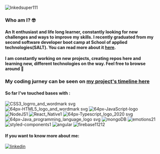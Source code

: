 ![Inkedsuper111](https://user-images.githubusercontent.com/55431514/94474780-67b8ff00-01ce-11eb-99d2-ded84e389c73.gif)


### Who am I? :nerd_face:
#### An It enthusiast and life long learner, constantly looking for new challenges and ways to improve my skills. I recently graduated from my second software developer boot camp at School of applied technologies(SALT). You can read more about it [here](https://salt.study/).

#### I am constantly working on new projects, creating repos here and learning new, different technologies on the way. Feel free to browse around  :slightly_smiling_face:

### My coding jurney can be seen on [my project's timeline here](https://danijelamilenkovic.netlify.app/)

#### So far I've touched bases with : <br/>
![CSS3_logrro_and_wordmark svg](https://user-images.githubusercontent.com/55431514/94478860-275c7f80-01d4-11eb-8a4a-c63255f49bd7.png)  ![64px-HTML5_logo_and_wordmark svg](https://user-images.githubusercontent.com/55431514/94476432-c3848780-01d0-11eb-96ef-0ffa815224f1.png)   ![64px-JavaScript-logo](https://user-images.githubusercontent.com/55431514/94476437-c4b5b480-01d0-11eb-8d59-c69e4c802d05.png)   ![NodeJS1](https://user-images.githubusercontent.com/55431514/94477933-d26c3980-01d2-11eb-8e73-530cf28f1f65.png)  ![React_Native1](https://user-images.githubusercontent.com/55431514/94477771-a18c0480-01d2-11eb-89ff-915293488d66.png)   ![64px-Typescript_logo_2020 svg](https://user-images.githubusercontent.com/55431514/94476837-4d345500-01d1-11eb-9417-1f3fb979525c.png)   ![64px-Java_programming_language_logo svg](https://user-images.githubusercontent.com/55431514/94477299-faa76880-01d1-11eb-9ee1-9a19c36ee663.png)   ![mongoDB](https://user-images.githubusercontent.com/55431514/108751487-93080600-7542-11eb-9764-379c9f3206af.png)
![emotions21](https://user-images.githubusercontent.com/55431514/108751508-98fde700-7542-11eb-869a-bd1c5f5ff70f.jpeg)
![styled-components1](https://user-images.githubusercontent.com/55431514/108751517-9bf8d780-7542-11eb-9486-633eea550351.png)
![angular](https://user-images.githubusercontent.com/55431514/113322138-9bf3b080-9314-11eb-93b8-8805a491ca14.png)
![firebase11212](https://user-images.githubusercontent.com/55431514/113322230-b9287f00-9314-11eb-8fb9-e4cb552325df.png)



 #### If you want to know more about me: 
 [![linkedin](https://cloud.githubusercontent.com/assets/17016297/18839848/0fc7e74e-83d2-11e6-8c6a-277fc9d6e067.png)][1]


[1]: http://www.linkedin.com/in/danijela-milenkovic-926b0a57/
